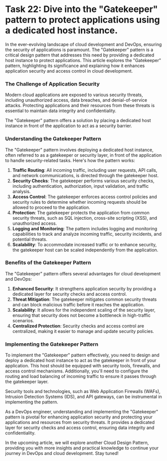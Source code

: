 # Task 22: Dive into the "Gatekeeper" pattern to protect applications using a dedicated host instance.

In the ever-evolving landscape of cloud development and DevOps, ensuring the security of applications is paramount. The "Gatekeeper" pattern is a critical design pattern that addresses this need by providing a dedicated host instance to protect applications. This article explores the "Gatekeeper" pattern, highlighting its significance and explaining how it enhances application security and access control in cloud development.

### **The Challenge of Application Security**

Modern cloud applications are exposed to various security threats, including unauthorized access, data breaches, and denial-of-service attacks. Protecting applications and their resources from these threats is essential to maintain data integrity and confidentiality.

The "Gatekeeper" pattern offers a solution by placing a dedicated host instance in front of the application to act as a security barrier.

### **Understanding the Gatekeeper Pattern**

The "Gatekeeper" pattern involves deploying a dedicated host instance, often referred to as a gatekeeper or security layer, in front of the application to handle security-related tasks. Here's how the pattern works:

1. **Traffic Routing**: All incoming traffic, including user requests, API calls, and network communications, is directed through the gatekeeper host.
2. **Security Checks**: The gatekeeper performs various security checks, including authentication, authorization, input validation, and traffic analysis.
3. **Access Control**: The gatekeeper enforces access control policies and security rules to determine whether incoming requests should be allowed to proceed to the application.
4. **Protection**: The gatekeeper protects the application from common security threats, such as SQL injection, cross-site scripting (XSS), and unauthorized access.
5. **Logging and Monitoring**: The pattern includes logging and monitoring capabilities to track and analyze incoming traffic, security incidents, and potential threats.
6. **Scalability**: To accommodate increased traffic or to enhance security, the gatekeeper host can be scaled independently from the application.

### **Benefits of the Gatekeeper Pattern**

The "Gatekeeper" pattern offers several advantages for cloud development and DevOps:

1. **Enhanced Security**: It strengthens application security by providing a dedicated layer for security checks and access control.
2. **Threat Mitigation**: The gatekeeper mitigates common security threats and can block malicious traffic before it reaches the application.
3. **Scalability**: It allows for the independent scaling of the security layer, ensuring that security does not become a bottleneck in high-traffic scenarios.
4. **Centralized Protection**: Security checks and access control are centralized, making it easier to manage and update security policies.

### **Implementing the Gatekeeper Pattern**

To implement the "Gatekeeper" pattern effectively, you need to design and deploy a dedicated host instance to act as the gatekeeper in front of your application. This host should be equipped with security tools, firewalls, and access control mechanisms. Additionally, you'll need to configure the routing and load balancing of incoming traffic to ensure it passes through the gatekeeper layer.

Security tools and technologies, such as Web Application Firewalls (WAFs), Intrusion Detection Systems (IDS), and API gateways, can be instrumental in implementing the pattern.

As a DevOps engineer, understanding and implementing the "Gatekeeper" pattern is pivotal for enhancing application security and protecting your applications and resources from security threats. It provides a dedicated layer for security checks and access control, ensuring data integrity and confidentiality.

In the upcoming article, we will explore another Cloud Design Pattern, providing you with more insights and practical knowledge to continue your journey in DevOps and cloud development. Stay tuned!